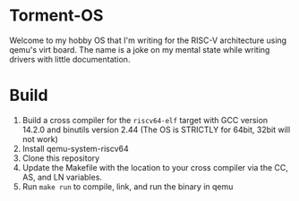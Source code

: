 # Torment-OS
Welcome to my hobby OS that I'm writing for the RISC-V architecture using qemu's virt board. The name is a joke on my mental state while writing drivers with little documentation.

# Build
1. Build a cross compiler for the `riscv64-elf` target with GCC version 14.2.0 and binutils version 2.44 (The OS is STRICTLY for 64bit, 32bit will not work)
2. Install qemu-system-riscv64
3. Clone this repository
4. Update the Makefile with the location to your cross compiler via the CC, AS, and LN variables.
5. Run `make run` to compile, link, and run the binary in qemu






